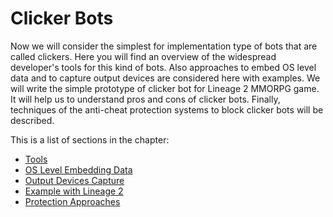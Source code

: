 # Clicker Bots

Now we will consider the simplest for implementation type of bots that are called clickers. Here you will find an overview of the widespread developer's tools for this kind of bots. Also approaches to embed OS level data and to capture output devices are considered here with examples. We will write the simple prototype of clicker bot for Lineage 2 MMORPG game. It will help us to understand pros and cons of clicker bots. Finally, techniques of the anti-cheat protection systems to block clicker bots will be described.

This is a list of sections in the chapter:

* [Tools](tools.md)
* [OS Level Embedding Data](os-level-embedding-data.md)
* [Output Devices Capture](output-device-capture.md)
* [Example with Lineage 2](example.md)
* [Protection Approaches](protection.md)
